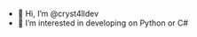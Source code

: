 - 👋 Hi, I’m @cryst4lldev
- 👀 I’m interested in developing on Python or C#
<!---
cryst4lldev/cryst4lldev is a ✨ special ✨ repository because its `README.md` (this file) appears on your GitHub profile.
You can click the Preview link to take a look at your changes.
--->
